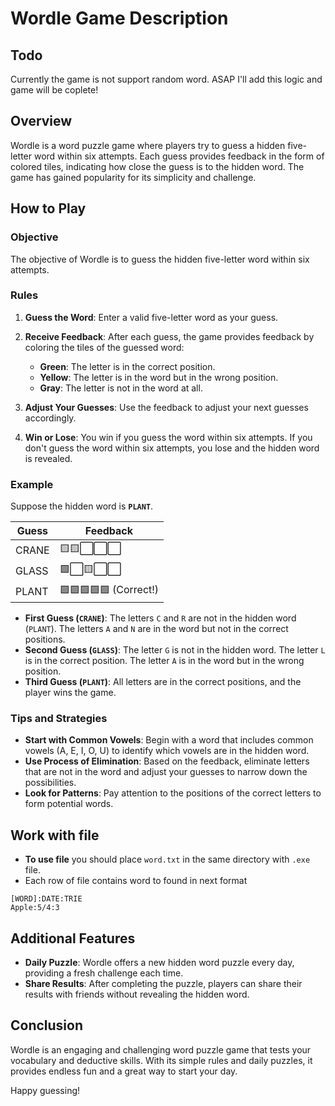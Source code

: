 # Wordle Game Description

## Todo
Currently the game is not support random word. ASAP I'll add this logic and game will be coplete!

## Overview
Wordle is a word puzzle game where players try to guess a hidden five-letter word within six attempts. Each guess provides feedback in the form of colored tiles, indicating how close the guess is to the hidden word. The game has gained popularity for its simplicity and challenge.

## How to Play

### Objective
The objective of Wordle is to guess the hidden five-letter word within six attempts.

### Rules
1. **Guess the Word**: Enter a valid five-letter word as your guess.
2. **Receive Feedback**: After each guess, the game provides feedback by coloring the tiles of the guessed word:
    - **Green**: The letter is in the correct position.
    - **Yellow**: The letter is in the word but in the wrong position.
    - **Gray**: The letter is not in the word at all.

3. **Adjust Your Guesses**: Use the feedback to adjust your next guesses accordingly.
4. **Win or Lose**: You win if you guess the word within six attempts. If you don't guess the word within six attempts, you lose and the hidden word is revealed.

### Example

Suppose the hidden word is **`PLANT`**.

| Guess  | Feedback                |
|--------|-------------------------|
| CRANE  | 🟨🟨⬜⬜⬜                   |
| GLASS  | 🟩⬜🟨⬜⬜                   |
| PLANT  | 🟩🟩🟩🟩🟩 (Correct!) |

- **First Guess (`CRANE`)**: The letters `C` and `R` are not in the hidden word (`PLANT`). The letters `A` and `N` are in the word but not in the correct positions.
- **Second Guess (`GLASS`)**: The letter `G` is not in the hidden word. The letter `L` is in the correct position. The letter `A` is in the word but in the wrong position.
- **Third Guess (`PLANT`)**: All letters are in the correct positions, and the player wins the game.

### Tips and Strategies
- **Start with Common Vowels**: Begin with a word that includes common vowels (A, E, I, O, U) to identify which vowels are in the hidden word.
- **Use Process of Elimination**: Based on the feedback, eliminate letters that are not in the word and adjust your guesses to narrow down the possibilities.
- **Look for Patterns**: Pay attention to the positions of the correct letters to form potential words.

## Work with file
- **To use file** you should place `word.txt` in the same directory with `.exe` file.
- Each row of file contains word to found in next format
```
[WORD]:DATE:TRIE
Apple:5/4:3
```

## Additional Features
- **Daily Puzzle**: Wordle offers a new hidden word puzzle every day, providing a fresh challenge each time.
- **Share Results**: After completing the puzzle, players can share their results with friends without revealing the hidden word.

## Conclusion
Wordle is an engaging and challenging word puzzle game that tests your vocabulary and deductive skills. With its simple rules and daily puzzles, it provides endless fun and a great way to start your day.

Happy guessing!
